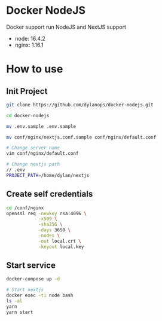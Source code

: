 # Docker NodeJS

Docker support run NodeJS and NextJS support

* node: 16.4.2
* nginx: 1.16.1

# How to use

## Init Project

```bash
git clone https://github.com/dylanops/docker-nodejs.git

cd docker-nodejs

mv .env.sample .env.sample

mv conf/nginx/nextjs.conf.sample conf/nginx/default.conf

# Change server name
vim conf/nginx/default.conf

# Change nextjs path
// .env
PROJECT_PATH=/home/dylan/nextjs

```

## Create self credentials
```bash
cd /conf/nginx
openssl req -newkey rsa:4096 \
            -x509 \
            -sha256 \
            -days 3650 \
            -nodes \
            -out local.crt \
            -keyout local.key
```

## Start service

```bash
docker-compose up -d

# Start nextjs
docker exec -ti node bash
ls -al
yarn
yarn start
```